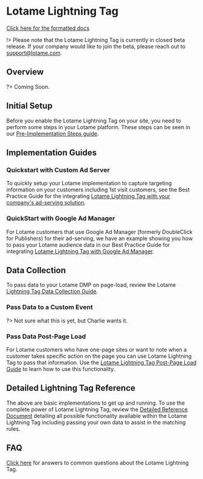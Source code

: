 # Lotame Lightning Tag

[Click here for the formatted docs](https://lotame.github.io/docs/)

!> Please note that the Lotame Lightning Tag is currently in closed beta release. If your company would like to join the beta, please reach out to support@lotame.com.

## Overview

?> Coming Soon.

## Initial Setup

Before you enable the Lotame Lightning Tag on your site, you need to perform some steps in your Lotame platform. These steps can be seen in our [Pre-Implementation Steps guide](lightning-tag/implementation-setup-tasks.md).

## Implementation Guides

### Quickstart with Custom Ad Server

To quickly setup your Lotame implementation to capture targeting information on your customers including 1st visit customers, see the Best Practice Guide for the integrating [Lotame Lightning Tag with your company's ad-serving solution](lightning-tag/implementation-generic).

### QuickStart with Google Ad Manager

For Lotame customers that use Google Ad Manager (formerly DoubleClick for Publishers) for their ad-serving, we have an example showing you how to pass your Lotame audience data in our Best Practice Guide for integrating [Lotame Lightning Tag with Google Ad Manager](lightning-tag/implementation-google-ad-manager.md).

## Data Collection

To pass data to your Lotame DMP on page-load, review the Lotame [Lightning Tag Data Collection Guide](lightning-tag/data-collection.md).

### Pass Data to a Custom Event

?> Not sure what this is yet, but Charlie wants it.

### Pass Data Post-Page Load

For Lotame customers who have one-page sites or want to note when a customer takes specific action on the page you can use Lotame Lightning Tag to pass that information. Use the [Lotame Lightning Tag Post-Page Load Guide](lightning-tag/data-collection-post-page-load.md) to learn how to use this functionality.

## Detailed Lightning Tag Reference

The above are basic implementations to get up and running. To use the complete power of Lotame Lightning Tag, review the [Detailed Reference Document](lightning-tag/detailed-reference.md) detailing all possible functionality available within the Lotame Lightning Tag including passing your own data to assist in the matching rules.

## FAQ

[Click here](lightning-tag/faq.md) for answers to common questions about the Lotame Lightning Tag.
